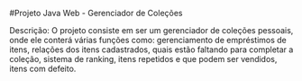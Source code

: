 ﻿#Projeto Java Web - Gerenciador de Coleções

Descrição​: O projeto consiste em ser um gerenciador de coleções pessoais, onde ele conterá várias funções como: gerenciamento de empréstimos de itens, relações dos itens cadastrados, quais estão faltando para completar a coleção, sistema de ranking, itens repetidos e que podem ser vendidos, itens com defeito. 